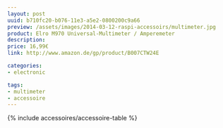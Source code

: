 ```yaml
---
layout: post
uuid: b710fc20-b076-11e3-a5e2-0800200c9a66
preview: /assets/images/2014-03-12-raspi-accessoirs/multimeter.jpg
product: Elro M970 Universal-Multimeter / Amperemeter
description:
price: 16,99€
link: http://www.amazon.de/gp/product/B007CTW24E

categories:
- electronic

tags:
- multimeter
- accessoire
---
```


{% include accessoires/accessoire-table %}